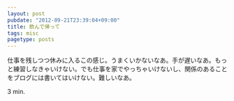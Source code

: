 ```yaml
---
layout: post
pubdate: "2012-09-21T23:39:04+09:00"
title: 飲んで帰って
tags: misc
pagetype: posts
---
```

仕事を残しつつ休みに入るこの感じ。うまくいかないなあ。手が遅いなあ。もっと練習しなきゃいけない。でも仕事を家でやっちゃいけないし、関係のあることをブログには書いてはいけない。難しいなあ。

3 min.
